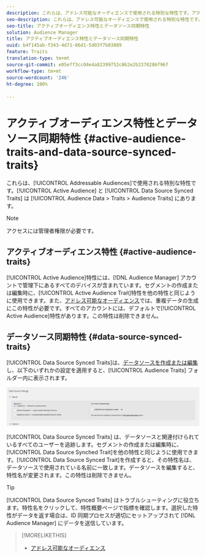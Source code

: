 ```yaml
---
description: これらは、アドレス可能なオーディエンスで使用される特別な特性です。アクティブオーディエンス特性とデータソース同期特性は、Audience Data／Traits／Audience Traits にあります。
seo-description: これらは、アドレス可能なオーディエンスで使用される特別な特性です。アクティブオーディエンス特性とデータソース同期特性は、Audience Data／Traits／Audience Traits にあります。
seo-title: アクティブオーディエンス特性とデータソース同期特性
solution: Audience Manager
title: アクティブオーディエンス特性とデータソース同期特性
uuid: b4f145ab-f343-4d71-86d1-5d03f7b03809
feature: Traits
translation-type: tm+mt
source-git-commit: e05eff3cc04e4a82399752c862e2b2370286f96f
workflow-type: tm+mt
source-wordcount: '246'
ht-degree: 100%

---
```



# アクティブオーディエンス特性とデータソース同期特性 {#active-audience-traits-and-data-source-synced-traits}

これらは、[!UICONTROL Addressable Audiences]で使用される特別な特性です。[!UICONTROL Active Audience] と [!UICONTROL Data Source Synced Traits] は [!UICONTROL Audience Data > Traits > Audience Traits] にあります。

>[!NOTE]
>
>アクセスには管理者権限が必要です。

## アクティブオーディエンス特性 {#active-audience-traits}

[!UICONTROL Active Audience]特性には、[!DNL Audience Manager] アカウントで管理下にあるすべてのデバイスが含まれています。セグメントの作成または編集時に、[!UICONTROL Active Audience Trait]特性を他の特性と同じように使用できます。また、[アドレス可能なオーディエンス](../../features/addressable-audiences.md)では、重複データの生成にこの特性が必要です。すべてのアカウントには、デフォルトで[!UICONTROL Active Audience]特性があります。この特性は削除できません。

## データソース同期特性 {#data-source-synced-traits}

[!UICONTROL Data Source Synced Traits]は、[データソースを作成または編集](../../features/manage-datasources.md#create-data-source)し、以下のいずれかの設定を適用すると、[!UICONTROL Audience Traits] フォルダー内に表示されます。

![](assets/datasource_synced.png)

[!UICONTROL Data Source Synced Traits] は、データソースと関連付けられているすべてのユーザーを追跡します。セグメントの作成または編集時に、[!UICONTROL Data Source Synched Trait]を他の特性と同じように使用できます。[!UICONTROL Data Source Synced Trait]を作成すると、その特性名は、データソースで使用されている名前に一致します。データソースを編集すると、特性名が変更されます。この特性は削除できません。

>[!TIP]
>
>[!UICONTROL Data Source Synced Traits] はトラブルシューティングに役立ちます。特性名をクリックして、特性概要ページで指標を確認します。選択した特性がデータを返す場合は、ID 同期プロセスが適切にセットアップされて [!DNL Audience Manager] にデータを送信しています。

>[!MORELIKETHIS]
>
>* [アドレス可能なオーディエンス](../../features/addressable-audiences.md)

